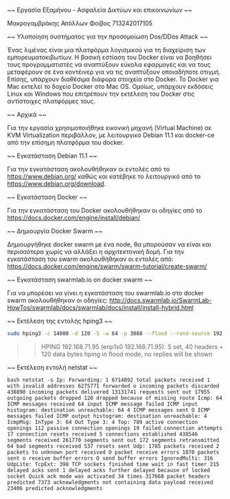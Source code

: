 ~~ Εργασία Εξαμήνου - Ασφαλεία Δικτύων και επικοινωνίων ~~

Μακρογαμβράκης Απόλλων Φοίβος
713242017105

~~ Υλοποίηση συστήματος για την προσομοίωση Dos/DDos Attack ~~

Ένας λιμένας είναι μια πλατφόρμα λογισμικού για τη διαχείριση των εμπορευματοκιβωτίων. 
Η βασική εστίαση του Docker είναι να βοηθήσει τους προγραμματιστές να αναπτύξουν εύκολα εφαρμογές και να τους μεταφέρουν σε ένα κοντέινερ για να τις αναπτύξουν οποιαδήποτε στιγμή.
Επίσης, υπάρχουν διαθέσιμα διάφορα στοιχεία στο Docker. Το Docker για Mac εκτελεί το δοχείο Docker στο Mac OS.
Ομοίως, υπάρχουν εκδόσεις Linux και Windows που επιτρέπουν την εκτέλεση του Docker στις αντίστοιχες πλατφόρμες τους.

~~ Αρχικά ~~

Για την εργασία χρησιμοποιήθηκε εικονική μηχανή (Virtual Machine) σε KVM Virtualization περιβάλλον, με λειτουργικό Debian 11.1 και docker-ce από την επίσημη πλατφόρμα του docker.

~~ Εγκατάσταση Debian 11.1 ~~

Για την εγκατάσταση ακολουθήθηκαν οι εντολές από το https://www.debian.org/ καθώς και κατέβηκε το λειτουργικό από το https://www.debian.org/download.

~~ Εγκατάσταση Docker ~~

Για την εγκατάσταση του Docker ακολουθήθηκαν οι οδηγίες από το https://docs.docker.com/engine/install/debian/

~~ Δημιουργία Docker Swarm ~~

Δημιουργήθηκε docker swarm με ένα node, θα μπορούσαν να είναι και περισσότερα χωρίς να αλλάξει η αρχιτεκτονική δομή.
Για την εγκατάσταση του swarm ακολουθήθηκαν οι εντολές από: https://docs.docker.com/engine/swarm/swarm-tutorial/create-swarm/

~~ Εγκατάσταση swarmlab.io on docker swarm ~~

Για να μπορέσει να γίνει η εγκατάσταση του swarmlab.io στο docker swarm ακολουθήθηκαν οι οδηγίες: http://docs.swarmlab.io/SwarmLab-HowTos/swarmlab/docs/swarmlab/docs/install/install-hybrid.html

~~ Εκτέλεση της εντολής hping3 ~~

```bash
sudo hping3 -c 14000 -d 120 -S -w 64 -p 3088 --flood --rand-source 192.168.71.95
```
>> HPING 192.168.71.95 (enp1s0 192.168.71.95): S set, 40 headers + 120 data bytes hping in flood mode, no replies will be shown

~~ Εκτέλεση εντολή netstat ~~

``bash
netstat -s
Ip:
    Forwarding: 1
    6714892 total packets received
    1 with invalid addresses
    6275771 forwarded
    o incoming packets discarded
    438890 incoming packets delivered
    13131741 requests sent out
    17955 outgoing packets dropped
    120 dropped because of missing route
Icmp:
    64 ICMP messages received
    64 input ICMP message failed
    ICMP input histogram:
    destination unreachable: 64
    4 ICMP messages sent
    O ICMP messages failed
    ICMP output histogram:
    destination unreachable: 4
IcmpMsg:
    InType 3: 64
    Out Type 3: 4
Top:
    789 active connection openings
    112 passive connection openings
    19 failed connection attempts
    17 connection resets received
    5 connections established
    438546 segments received
    261770 segments sent out
    172 segments retransmitted
    64 bad segments received
    537 resets sent
Udp:
    1785 packets received
    2 packets to unknown port received
    O packet receive errors
    1870 packets sent
    o receive buffer errors
    O send buffer errors
    IgnoredMulti: 316
UdpLite:
TcpExt:
    398 TCP sockets finished time wait in fast timer
    215 delayed acks sent
    1 delayed acks further delayed because of locked socket
    Quick ack mode was activated 34 times
    317668 packet headers predicted
    7373 acknowledgments not containing data payload received
    23406 predicted acknowledgments
``
